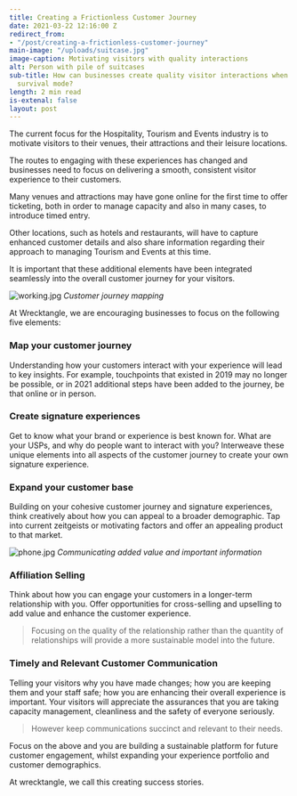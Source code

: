 ```yaml
---
title: Creating a Frictionless Customer Journey
date: 2021-03-22 12:16:00 Z
redirect_from:
- "/post/creating-a-frictionless-customer-journey"
main-image: "/uploads/suitcase.jpg"
image-caption: Motivating visitors with quality interactions
alt: Person with pile of suitcases
sub-title: How can businesses create quality visitor interactions when they are in
  survival mode?
length: 2 min read
is-extenal: false
layout: post
---
```


The current focus for the Hospitality, Tourism and Events industry is to motivate visitors to their venues, their attractions and their leisure locations.

The routes to engaging with these experiences has changed and businesses need to focus on delivering a smooth, consistent visitor experience to their customers.

Many venues and attractions may have gone online for the first time to offer ticketing, both in order to manage capacity and also in many cases, to introduce timed entry.

Other locations, such as hotels and restaurants, will have to capture enhanced customer details and also share information regarding their approach to managing Tourism and Events at this time.

It is important that these additional elements have been integrated seamlessly into the overall customer journey for your visitors.

![working.jpg](/uploads/working.jpg)
_Customer journey mapping_

At Wrecktangle, we are encouraging businesses to focus on the following five elements:

### Map your customer journey

Understanding how your customers interact with your experience will lead to key insights. For example, touchpoints that existed in 2019 may no longer be possible, or in 2021 additional steps have been added to the journey, be that online or in person.

### Create signature experiences

Get to know what your brand or experience is best known for. What are your USPs, and why do people want to interact with you? Interweave these unique elements into all aspects of the customer journey to create your own signature experience.

### Expand your customer base

Building on your cohesive customer journey and signature experiences, think creatively about how you can appeal to a broader demographic. Tap into current zeitgeists or motivating factors and offer an appealing product to that market.

![phone.jpg](/uploads/phone.jpg)
_Communicating added value and important information_

### Affiliation Selling

Think about how you can engage your customers in a longer-term relationship with you. Offer opportunities for cross-selling and upselling to add value and enhance the customer experience.

> Focusing on the quality of the relationship rather than the quantity of relationships will provide a more sustainable model into the future.

### Timely and Relevant Customer Communication

Telling your visitors why you have made changes; how you are keeping them and your staff safe; how you are enhancing their overall experience is important. Your visitors will appreciate the assurances that you are taking capacity management, cleanliness and the safety of everyone seriously.

> However keep communications succinct and relevant to their needs.

Focus on the above and you are building a sustainable platform for future customer engagement, whilst expanding your experience portfolio and customer demographics.

At wrecktangle, we call this creating success stories.
